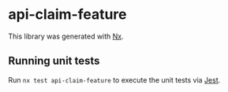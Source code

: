 # api-claim-feature

This library was generated with [Nx](https://nx.dev).

## Running unit tests

Run `nx test api-claim-feature` to execute the unit tests via [Jest](https://jestjs.io).
